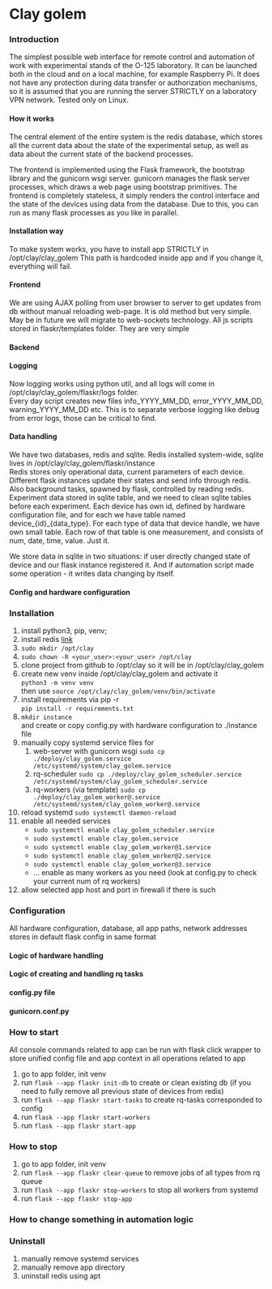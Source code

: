 # Clay golem
### Introduction
The simplest possible web interface for remote control
and automation of work with experimental stands of 
the O-125 laboratory. It can be launched both in the 
cloud and on a local machine, for example Raspberry Pi.
It does not have any protection during data transfer
or authorization mechanisms, so it is assumed that 
you are running the server STRICTLY on a laboratory 
VPN network. Tested only on Linux.

#### How it works
The central element of the entire system is the redis 
database, which stores all the current data about the 
state of the experimental setup, as well as data about 
the current state of the backend processes.

The frontend is implemented using the Flask framework, the bootstrap
library and the gunicorn wsgi server. gunicorn manages
the flask server processes, which draws a web page 
using bootstrap primitives. The frontend is completely
stateless, it simply renders the control interface and
the state of the devices using data from the database.
Due to this, you can run as many flask processes as you
like in parallel.

#### Installation way
To make system works, you have to install app STRICTLY in /opt/clay/clay_golem
This path is hardcoded inside app and if you change it, everything will fail.

#### Frontend
We are using AJAX polling from user browser to server 
to get updates from db without manual reloading web-page.
It is old method but very simple. May be in future we will
migrate to web-sockets technology.
All js scripts stored in flaskr/templates folder. They are very simple

#### Backend


#### Logging
Now logging works using python util, and all logs will come in /opt/clay/clay_golem/flaskr/logs folder.  
Every day script creates new files info_YYYY_MM_DD, error_YYYY_MM_DD, warning_YYYY_MM_DD etc.
This is to separate verbose logging like debug from error logs, those can be critical to find.

#### Data handling
We have two databases, redis and sqlite. Redis installed system-wide, sqlite lives in /opt/clay/clay_golem/flaskr/instance  
Redis stores only operational data, current parameters of each device. Different flask instances update their states and 
send info through redis. Also background tasks, spawned by flask, controlled by reading redis.
Experiment data stored in sqlite table, and we need to clean sqlite tables before each experiment.
Each device has own id, defined by hardware configuration file, and for each we have table named device_{id}_{data_type}. 
For each type of data that device handle, we have own small table.
Each row of that table is one measurement, and consists of num, date, time, value. Just it.  

We store data in sqlite in two situations: if user directly changed state of device and our flask instance registered it.
And if automation script made some operation - it writes data changing by itself.

#### Config and hardware configuration



### Installation
1. install python3, pip, venv;  
2. install redis [link](https://redis.io/docs/install/install-redis/install-redis-on-linux/)
3. ```sudo mkdir /opt/clay```
4. ```sudo chown -R <your_user>:<your_user> /opt/clay```
5. clone project from github to /opt/clay so it will be in /opt/clay/clay_golem
6. create new venv inside /opt/clay/clay_golem and activate it  
```python3 -m venv venv```   
then use ```source /opt/clay/clay_golem/venv/bin/activate```
7. install requirements via pip -r   
```pip install -r requirements.txt```
8. ```mkdir instance```  
and create or copy config.py with hardware configuration to  ./instance file 
9. manually copy systemd service files for 
   1. web-server with gunicorn wsgi
   ```sudo cp ./deploy/clay_golem.service /etc/systemd/system/clay_golem.service```
   2. rq-scheduler
   ```sudo cp ./deploy/clay_golem_scheduler.service /etc/systemd/system/clay_golem_scheduler.service```
   3. rq-workers (via template)
   ```sudo cp ./deploy/clay_golem_worker@.service /etc/systemd/system/clay_golem_worker@.service```
10. reload systemd ```sudo systemctl daemon-reload```
11. enable all needed services
    * ```sudo systemctl enable clay_golem_scheduler.service```
    * ```sudo systemctl enable clay_golem.service```
    * ```sudo systemctl enable clay_golem_worker@1.service```
    * ```sudo systemctl enable clay_golem_worker@2.service```
    * ```sudo systemctl enable clay_golem_worker@3.service```
    *  ... enable as many workers as you need (look at config.py to check your current num of rq workers)
12. allow selected app host and port in firewall if there is such

### Configuration
All hardware configuration, database, all app paths, 
network addresses stores in default flask config in same format
#### Logic of hardware handling
#### Logic of creating and handling rq tasks
#### config.py file 
#### gunicorn.conf.py

### How to start
All console commands related to app can be run with flask click wrapper to store 
unified config file and app context in all operations related to app
1. go to app folder, init venv
2. run ```flask --app flaskr init-db``` to create or clean existing db (if you need to fully remove all previous state of devices from redis)
3. run ```flask --app flaskr start-tasks``` to create rq-tasks corresponded to config
4. run ```flask --app flaskr start-workers``` 
5. run ```flask --app flaskr start-app``` 

### How to stop
1. go to app folder, init venv
2. run ```flask --app flaskr clear-queue``` to remove 
jobs of all types from rq queue
3. run ```flask --app flaskr stop-workers``` to stop all workers from systemd
4. run ```flask --app flaskr stop-app```

### How to change something in automation logic

### Uninstall
1. manually remove systemd services
2. manually remove app directory
3. uninstall redis using apt


